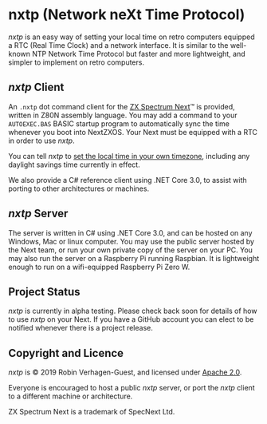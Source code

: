 # nxtp (Network neXt Time Protocol)
*nxtp* is an easy way of setting your local time on retro computers equipped a RTC (Real Time Clock) and a network interface. It is similar to the well-known NTP Network Time Protocol but faster and more lightweight, and simpler to implement on retro computers.

## *nxtp* Client

An `.nxtp` dot command client for the [ZX Spectrum Next](https://www.specnext.com/about/)™ is provided, written in Z80N assembly language. You may add a command to your `AUTOEXEC.BAS` BASIC startup program to automatically sync the time whenever you boot into NextZXOS. Your Next must be equipped with a RTC in order to use *nxtp*.

You can tell *nxtp* to [set the local time in your own timezone](https://github.com/Threetwosevensixseven/nxtp/wiki/Timezone-Codes), including any daylight savings time currently in effect.

We also provide a C# reference client using .NET Core 3.0, to assist with porting to other architectures or machines.

## *nxtp* Server

The server is written in C# using .NET Core 3.0, and can be hosted on any Windows, Mac or linux computer. You may use the public server hosted by the Next team, or run your own private copy of the server on your PC. You may also run the server on a Raspberry Pi running Raspbian. It is lightweight enough to run on a wifi-equipped Raspberry Pi Zero W.

## Project Status
*nxtp* is currently in alpha testing. Please check back soon for details of how to use *nxtp* on your Next. If you have a GitHub account you can elect to be notified whenever there is a project release.

## Copyright and Licence
*nxtp* is © 2019 Robin Verhagen-Guest, and licensed under [Apache 2.0](LICENSE). 

Everyone is encouraged to host a public *nxtp* server, or port the *nxtp* client to a different machine or architecture.

ZX Spectrum Next is a trademark of SpecNext Ltd.

